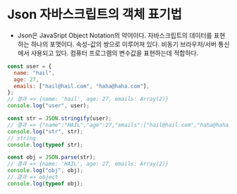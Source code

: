 # Json 자바스크립트의 객체 표기법
- Json은 JavaSript Object Notation의 약어이다. 자바스크립트의 데이터를 표현하는 하나의 포맷이다. 속성-값의 쌍으로 이루어져 있다. 비동기 브라우저/서버 통신에서 사용되고 있다. 컴퓨터 프로그램의 변수값을 표현하는데 적합하다.

```javascript
const user = {
  name: "hail",
  age: 27,
  emails: ["hail@hail.com", "haha@haha.com"],
};
// 결과 => {name: 'hail', age: 27, emails: Array(2)}
console.log("user", user);

const str = JSON.stringify(user);
// 결과 => {"name":"HAIL","age":27,"emails":["hail@hail.com","haha@haha.com"]}
console.log("str", str);
// string
console.log(typeof str);

const obj = JSON.parse(str);
// 결과 => {name: 'HAIL', age: 27, emails: Array(2)}
console.log("obj", obj);
// 결과 => object
console.log(typeof obj);
```
